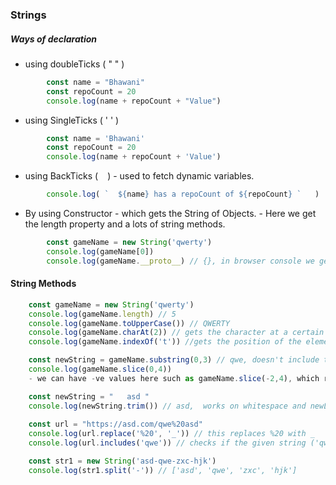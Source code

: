 ### Strings
##### Ways of declaration
- using doubleTicks ( " " )
```javascript
        const name = "Bhawani"
        const repoCount = 20
        console.log(name + repoCount + "Value")
```
- using SingleTicks ( ' ' )
```javascript
        const name = 'Bhawani'
        const repoCount = 20
        console.log(name + repoCount + 'Value')
```
- using BackTicks ( ` ` ) 
      - used to fetch dynamic variables.
```javascript
        console.log( `  ${name} has a repoCount of ${repoCount} `   ) 
```
- By using Constructor
      - which gets the String of Objects.
      - Here we get the length property and a lots of string methods.
```javascript
        const gameName = new String('qwerty')
        console.log(gameName[0])
        console.log(gameName.__proto__) // {}, in browser console we get whole set of string methods
```
#### String Methods
```javascript
    const gameName = new String('qwerty')
    console.log(gameName.length) // 5
    console.log(gameName.toUpperCase()) // QWERTY
    console.log(gameName.charAt(2)) // gets the character at a certain index.
    console.log(gameName.indexOf('t')) //gets the position of the element.

    const newString = gameName.substring(0,3) // qwe, doesn't include the last value
    console.log(gameName.slice(0,4)) 
    - we can have -ve values here such as gameName.slice(-2,4), which reverses the count and does the operation.

    const newString = "   asd "
    console.log(newString.trim()) // asd,  works on whitespace and newLine Terminators
    
    const url = "https://asd.com/qwe%20asd"
    console.log(url.replace('%20', '_')) // this replaces %20 with _
    console.log(url.includes('qwe')) // checks if the given string ('qwe') is present or not.

    const str1 = new String('asd-qwe-zxc-hjk')
    console.log(str1.split('-')) // ['asd', 'qwe', 'zxc', 'hjk']
```


